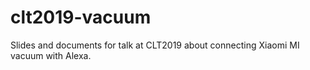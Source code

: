 # clt2019-vacuum
Slides and documents for talk at CLT2019 about connecting Xiaomi MI vacuum with Alexa.

